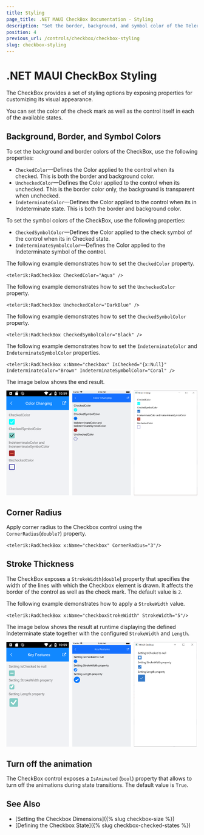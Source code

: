 ```yaml
---
title: Styling
page_title: .NET MAUI CheckBox Documentation - Styling
description: "Set the border, background, and symbol color of the Telerik UI for .NET MAUI CheckBox and customize its visual appearance."
position: 4
previous_url: /controls/checkbox/checkbox-styling
slug: checkbox-styling
---
```


# .NET MAUI CheckBox Styling

The CheckBox provides a set of styling options by exposing properties for customizing its visual appearance.

You can set the color of the check mark as well as the control itself in each of the available states.

## Background, Border, and Symbol Colors

To set the background and border colors of the CheckBox, use the following properties:

* `CheckedColor`&mdash;Defines the Color applied to the control when its checked. This is both the border and background color.
* `UncheckedColor`&mdash;Defines the Color applied to the control when its unchecked. This is the border color only, the background is transparent when unchecked.
* `IndeterminateColor`&mdash;Defines the Color applied to the control when its in Indeterminate state. This is both the border and background color.

To set the symbol colors of the CheckBox, use the following properties:

* `CheckedSymbolColor`&mdash;Defines the Color applied to the check symbol of the control when its in Checked state.
* `IndeterminateSymbolColor`&mdash;Defines the Color applied to the Indeterminate symbol of the control.

The following example demonstrates how to set the `CheckedColor` property.

 ```XAML
<telerik:RadCheckBox CheckedColor="Aqua" />
 ```

The following example demonstrates how to set the `UncheckedColor` property.

```XAML
<telerik:RadCheckBox UncheckedColor="DarkBlue" />
```

The following example demonstrates how to set the `CheckedSymbolColor` property.

 ```XAML
<telerik:RadCheckBox CheckedSymbolColor="Black" />
 ```

The following example demonstrates how to set the `IndeterminateColor` and `IndeterminateSymbolColor` properties.

```XAML
<telerik:RadCheckBox x:Name="checkbox" IsChecked="{x:Null}" IndeterminateColor="Brown" IndeterminateSymbolColor="Coral" />
```

The image below shows the end result.

![CheckBox Color Changing Options](images/checkbox-colors.png)

## Corner Radius

Apply corner radius to the Checkbox control using the `CornerRadius`(`double?`) property.

```XAML
<telerik:RadCheckBox x:Name="checkbox" CornerRadius="3"/>
```

## Stroke Thickness

The CheckBox exposes a `StrokeWidth`(`double`) property that specifies the width of the lines with which the Checkbox element is drawn. It affects the border of the control as well as the check mark. The default value is `2`.

The following example demonstrates how to apply a `StrokeWidth` value.

```XAMl
<telerik:RadCheckBox x:Name="checkboxStrokeWidth" StrokeWidth="5"/>
```

The image below shows the result at runtime displaying the defined Indeterminate state together with the configured `StrokeWidth` and `Length`.

![CheckBox Stroke Thickness](images/checkbox-features.png)

## Turn off the animation

The CheckBox control exposes a `IsAnimated` (`bool`) property that allows to turn off the animations during state transitions. The default value is `True`.


## See Also

- [Setting the Checkbox Dimensions]({% slug checkbox-size %})
- [Defining the Checkbox State]({% slug checkbox-checked-states %})
